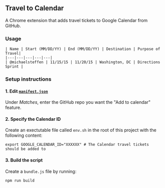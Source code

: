 Travel to Calendar
---

A Chrome extension that adds travel tickets to Google Calendar from GitHub.

### Usage

    | Name | Start (MM/DD/YY) | End (MM/DD/YY) | Destination | Purpose of Travel|
    |---|---|---|---|---|
    | @michaelsteffen | 11/15/15 | 11/20/15 | Washington, DC | Directions Sprint |

### Setup instructions

#### 1. Edit [`manifest.json`](https://github.com/mapbox/travel-to-calendar/blob/master/manifest.json)

Under _Matches_, enter the GitHub repo you want the "Add to calendar" feature.

#### 2. Specify the Calendar ID

Create an exectutable file called `env.sh` in the root of this project with the following content:

    export GOOGLE_CALENDAR_ID="XXXXXX" # The Calendar travel tickets should be added to

#### 3. Build the script

Create a `bundle.js` file by running:

    npm run build
